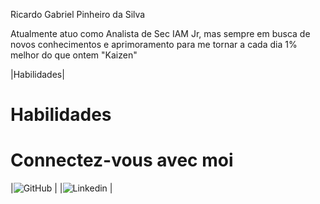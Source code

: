 Ricardo Gabriel Pinheiro da Silva

Atualmente atuo como Analista de Sec IAM Jr, mas sempre em busca de novos conhecimentos e aprimoramento para me tornar a cada dia 1% melhor do que ontem "Kaizen"

|Habilidades|

# Habilidades


# Connectez-vous avec moi

|![GitHub](https://github.com/RicarDevv)
|
|![Linkedin](https://www.linkedin.com/in/ricardo-gabriel-pinheiro-da-silva-8b228094/)
|
